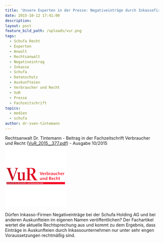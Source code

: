 ```yaml
---
title: 'Unsere Experten in der Presse: Negativeinträge durch Inkassofirmen'
date: 2015-10-12 17:41:00
description:
layout: post
feature_bild_path: /uploads/vur.png
tags:
  - Schufa Recht
  - Experten
  - Anwalt
  - Rechtsanwalt
  - Negativeintrag
  - Inkasso
  - Schufa
  - Datenschutz
  - Auskunfteien
  - Verbraucher und Recht
  - VuR
  - Presse
  - Fachzeitschrift
topics:
  - medien
  - schufa
author: dr-sven-tintemann
---
```



Rechtsanwalt Dr. Tintemann - Beitrag in der Fachzeitschrift Verbraucher und Recht ([VuR_2015__377.pdf](/uploads/dokumente//VuR_2015__377.pdf "VuR\_2015\_\_377.pdf")) - Ausgabe 10/2015![VUR Logo - Fremde Marke](/uploads/versions/vur---x----200-200x---.png)

D&uuml;rfen Inkasso-Firmen Negativeintr&auml;ge bei der Schufa Holding AG und bei anderen Auskunfteien im eigenen Namen ver&ouml;ffentlichen? Der Fachartikel wertet die aktuelle Rechtsprechung aus und kommt zu dem Ergebnis, dass Eintr&auml;ge in Auskunfteien durch Inkassounternehmen nur unter sehr engen Voraussetzungen rechtm&auml;&szlig;ig sind.